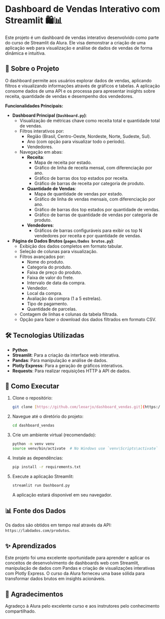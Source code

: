 # Dashboard de Vendas Interativo com Streamlit 🛍️📊

Este projeto é um dashboard de vendas interativo desenvolvido como parte do curso de Streamlit da Alura. Ele visa demonstrar a criação de uma aplicação web para visualização e análise de dados de vendas de forma dinâmica e intuitiva.

## 📜 Sobre o Projeto

O dashboard permite aos usuários explorar dados de vendas, aplicando filtros e visualizando informações através de gráficos e tabelas. A aplicação consome dados de uma API e os processa para apresentar insights sobre receita, quantidade de vendas e desempenho dos vendedores.

**Funcionalidades Principais:**

* **Dashboard Principal (`Dashboard.py`)**:
    * Visualização de métricas chave como receita total e quantidade total de vendas.
    * Filtros interativos por:
        * Região (Brasil, Centro-Oeste, Nordeste, Norte, Sudeste, Sul).
        * Ano (com opção para visualizar todo o período).
        * Vendedores.
    * Navegação em abas:
        * **Receita**:
            * Mapa de receita por estado.
            * Gráfico de linha de receita mensal, com diferenciação por ano.
            * Gráfico de barras dos top estados por receita.
            * Gráfico de barras de receita por categoria de produto.
        * **Quantidade de Vendas**:
            * Mapa de quantidade de vendas por estado.
            * Gráfico de linha de vendas mensais, com diferenciação por ano.
            * Gráfico de barras dos top estados por quantidade de vendas.
            * Gráfico de barras de quantidade de vendas por categoria de produto.
        * **Vendedores**:
            * Gráficos de barras configuráveis para exibir os top N vendedores por receita e por quantidade de vendas.
* **Página de Dados Brutos (`pages/Dados brutos.py`)**:
    * Exibição dos dados completos em formato tabular.
    * Seleção de colunas para visualização.
    * Filtros avançados por:
        * Nome do produto.
        * Categoria do produto.
        * Faixa de preço do produto.
        * Faixa de valor do frete.
        * Intervalo de data da compra.
        * Vendedor.
        * Local da compra.
        * Avaliação da compra (1 a 5 estrelas).
        * Tipo de pagamento.
        * Quantidade de parcelas.
    * Contagem de linhas e colunas da tabela filtrada.
    * Opção para fazer o download dos dados filtrados em formato CSV.

## 🛠️ Tecnologias Utilizadas

* **Python**
* **Streamlit**: Para a criação da interface web interativa.
* **Pandas**: Para manipulação e análise de dados.
* **Plotly Express**: Para a geração de gráficos interativos.
* **Requests**: Para realizar requisições HTTP à API de dados.

## 🚀 Como Executar

1.  Clone o repositório:
    ```bash
    git clone [https://github.com/leoarjo/dashboard_vendas.git](https://github.com/leoarjo/dashboard_vendas.git)
    ```
2.  Navegue até o diretório do projeto:
    ```bash
    cd dashboard_vendas
    ```
3.  Crie um ambiente virtual (recomendado):
    ```bash
    python -m venv venv
    source venv/bin/activate  # No Windows use `venv\Scripts\activate`
    ```
4.  Instale as dependências:
    ```bash
    pip install -r requirements.txt
    ```
5.  Execute a aplicação Streamlit:
    ```bash
    streamlit run Dashboard.py
    ```
    A aplicação estará disponível em seu navegador.

## 📊 Fonte dos Dados

Os dados são obtidos em tempo real através da API: `https://labdados.com/produtos`.

## ✨ Aprendizados

Este projeto foi uma excelente oportunidade para aprender e aplicar os conceitos de desenvolvimento de dashboards web com Streamlit, manipulação de dados com Pandas e criação de visualizações interativas com Plotly Express. O curso da Alura forneceu uma base sólida para transformar dados brutos em insights acionáveis.

## 🙏 Agradecimentos

Agradeço à Alura pelo excelente curso e aos instrutores pelo conhecimento compartilhado.
